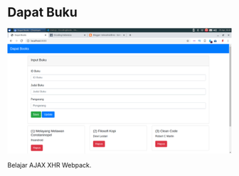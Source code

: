 # Dapat Buku

![sc](https://raw.githubusercontent.com/hahamen-ihs/dapat-buku/master/0-buku.png)

Belajar AJAX XHR Webpack.
